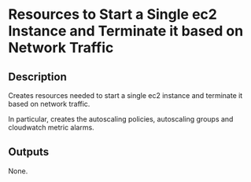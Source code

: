 # Resources to Start a Single ec2 Instance and Terminate it based on Network Traffic

## Description

Creates resources needed to start a single ec2 instance and terminate it based on network traffic.

In particular, creates the autoscaling policies, autoscaling groups and cloudwatch metric alarms.

## Outputs

None.
